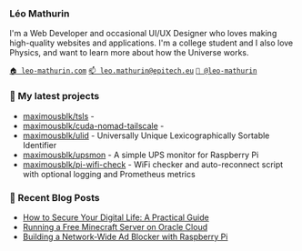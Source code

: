 ### Léo Mathurin

I'm a Web Developer and occasional UI/UX Designer who loves making high-quality websites and applications. I'm a college
student and I also love Physics, and want to learn more about how the Universe works.

[`🏠 leo-mathurin.com`](https://leo-mathurin.com)
[`📫 leo.mathurin@epitech.eu`](mailto:leo.mathurin@epitech.eu)
[`🏢 @leo-mathurin`](https://www.linkedin.com/in/leo-mathurin/)

### 🌱 My latest projects

- [maximousblk/tsls](https://github.com/maximousblk/tsls) - 
- [maximousblk/cuda-nomad-tailscale](https://github.com/maximousblk/cuda-nomad-tailscale) - 
- [maximousblk/ulid](https://github.com/maximousblk/ulid) - Universally Unique Lexicographically Sortable Identifier
- [maximousblk/upsmon](https://github.com/maximousblk/upsmon) - A simple UPS monitor for Raspberry Pi
- [maximousblk/pi-wifi-check](https://github.com/maximousblk/pi-wifi-check) - WiFi checker and auto-reconnect script with optional logging and Prometheus metrics

### 📰 Recent Blog Posts

<!-- BLOG-POST-LIST:START -->
- [How to Secure Your Digital Life: A Practical Guide](https://leo-mathurin.vercel.app/blog/secure-your-digital-life)
- [Running a Free Minecraft Server on Oracle Cloud](https://leo-mathurin.vercel.app/blog/oracle-vm-minecraft-server)
- [Building a Network-Wide Ad Blocker with Raspberry Pi](https://leo-mathurin.vercel.app/blog/remote-ad-blocker-dns-vpn)
<!-- BLOG-POST-LIST:END -->
